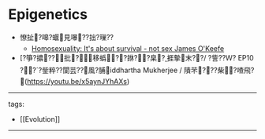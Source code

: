 ﻿---
layout: default
---

# Epigenetics

* 憭扯?嗥?蝘見嚗??拙?璅??
  * [Homosexuality: It's about survival - not sex  James O'Keefe](https://youtu.be/4Khn_z9FPmU)
* [?箏?擃??批?移蟡??銝??臬?捱摰末??/ ?訾??Ｗ? EP10 ???鈭粹??閬芸??風?脯iddhartha Mukherjee / 隤芣???柴?喳飛?(https://youtu.be/x5aynJYhAXs)

---
tags:
  - [[Evolution]]
  
---

